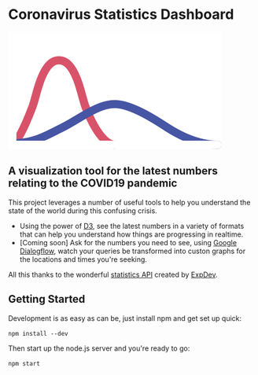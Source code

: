 # Coronavirus Statistics Dashboard

![App Logo](https://raw.githubusercontent.com/Marco-Pagani/covid_dashboard/582c26cb5e441ccac73124d75b8b6acc239ffc7b/public/assets/logo.svg?token=ABW4LHKCXLRFH5DHJMAM5I26V6LQ6)
## A visualization tool for the latest numbers relating to the COVID19 pandemic

This project leverages a number of useful tools to help you understand the state of the world during this confusing crisis.

* Using the power of [D3](https://d3js.org/), see the latest numbers in a variety of formats that can help you understand how things are progressing in realtime.
* [Coming soon] Ask for the numbers you need to see, using [Google Dialogflow](https://dialogflow.com/), watch your queries be transformed into custon graphs for the locations and times you're seeking.

All this thanks to the wonderful [statistics API](https://github.com/ExpDev07/coronavirus-tracker-api) created by [ExpDev](https://github.com/ExpDev07).

## Getting Started

Development is as easy as can be, just install npm and get set up quick:
```
npm install --dev
```
Then start up the node.js server and you're ready to go:
```
npm start
```